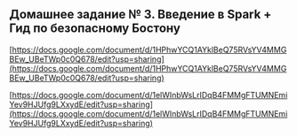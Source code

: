 ## Домашнeе заданиe № 3. Введение в Spark + Гид по безопасному Бостону

[https://docs.google.com/document/d/1HPhwYCQ1AYklBeQ75RVsYV4MMGBEw_UBeTWp0c0Q678/edit?usp=sharing](https://docs.google.com/document/d/1HPhwYCQ1AYklBeQ75RVsYV4MMGBEw_UBeTWp0c0Q678/edit?usp=sharing)

[https://docs.google.com/document/d/1elWInbWsLrIDqB4FMMgFTUMNEmiYev9HJUfg9LXxydE/edit?usp=sharing](https://docs.google.com/document/d/1elWInbWsLrIDqB4FMMgFTUMNEmiYev9HJUfg9LXxydE/edit?usp=sharing)